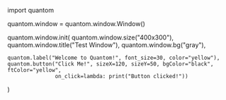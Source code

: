 import quantom

quantom.window = quantom.window.Window()

quantom.window.init(
    quantom.window.size("400x300"),
    quantom.window.title("Test Window"),
    quantom.window.bg("gray"),

    quantom.label("Welcome to Quantom!", font_size=30, color="yellow"),
    quantom.button("Click Me!", sizeX=120, sizeY=50, bgColor="black", ftColor="yellow",
                   on_click=lambda: print("Button clicked!"))
)
